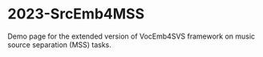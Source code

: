 # 2023-SrcEmb4MSS
Demo page for the extended version of VocEmb4SVS framework on music source separation (MSS) tasks.
